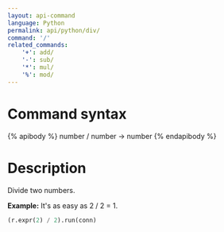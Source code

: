 ```yaml
---
layout: api-command 
language: Python
permalink: api/python/div/
command: '/'
related_commands:
    '+': add/
    '-': sub/
    '*': mul/
    '%': mod/
---
```


# Command syntax #

{% apibody %}
number / number &rarr; number
{% endapibody %}

# Description #

Divide two numbers.

__Example:__ It's as easy as 2 / 2 = 1.

```py
(r.expr(2) / 2).run(conn)
```
